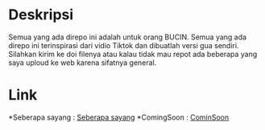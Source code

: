 # Deskripsi
Semua yang ada direpo ini adalah untuk orang BUCIN. Semua yang ada direpo ini terinspirasi dari vidio Tiktok dan dibuatlah versi gua sendiri. Silahkan kirim ke doi filenya atau kalau tidak mau repot ada beberapa yang saya uploud ke web karena sifatnya general.

# Link
*Seberapa sayang : <a href="https://mainyuk.netlify.app/" title="Permainan seberapa sayang doi" target="_blank">Seberapa sayang</a>
*ComingSoon : <a href="" title="CominSoon" target="#">CominSoon</a>
